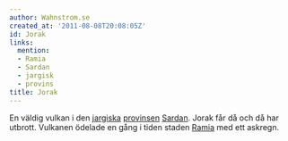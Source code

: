 ```yaml
---
author: Wahnstrom.se
created_at: '2011-08-08T20:08:05Z'
id: Jorak
links:
  mention:
  - Ramia
  - Sardan
  - jargisk
  - provins
title: Jorak
---
```


En väldig vulkan i den [jargiska][] [provinsen][] [Sardan]. Jorak får då och då har utbrott.
Vulkanen ödelade en gång i tiden staden [Ramia] med ett askregn.

  [jargiska]: jargisk
  [provinsen]: provins
  [Sardan]: Sardan
  [Ramia]: Ramia